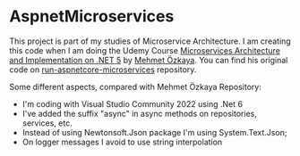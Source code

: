 # AspnetMicroservices

This project is part of my studies of Microservice Architecture. I am creating this code when I am doing the Udemy Course [Microservices Architecture and Implementation on .NET 5](https://www.udemy.com/course/microservices-architecture-and-implementation-on-dotnet/) by [Mehmet Özkaya](https://github.com/mehmetozkaya). You can find his original code on [run-aspnetcore-microservices](https://github.com/aspnetrun/run-aspnetcore-microservices) repository.

Some different aspects, compared with Mehmet Özkaya Repository:

- I'm coding with Visual Studio Community 2022 using .Net 6
- I've added the suffix "async" in async methods on repositories, services, etc.
- Instead of using Newtonsoft.Json package I'm using System.Text.Json;
- On logger messages I avoid to use string interpolation
